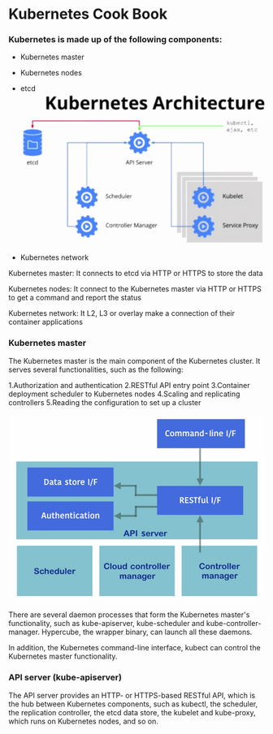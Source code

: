 # Kubernetes Cook Book 
### Kubernetes is made up of the following components:

- Kubernetes master 

- Kubernetes nodes

- etcd
![alt text](https://github.com/Aslamlatheef/Kubernetes/blob/master/Images/kubernetes-architecture.png)
- Kubernetes network

Kubernetes master: It connects to etcd via HTTP or HTTPS to store the data

Kubernetes nodes: It connect to the Kubernetes master via HTTP or HTTPS to get a command and report the status

Kubernetes network: It L2, L3 or overlay make a connection of their container applications

### Kubernetes master
The Kubernetes master is the main component of the Kubernetes cluster. It serves several functionalities, such as the following:

1.Authorization and authentication
2.RESTful API entry point
3.Container deployment scheduler to Kubernetes nodes
4.Scaling and replicating controllers
5.Reading the configuration to set up a cluster

![alt text](https://github.com/Aslamlatheef/Kubernetes/blob/master/Images/d05d8b65-158f-4a4b-8a4c-b9cf00ef1133.jpg)


There are several daemon processes that form the Kubernetes master's functionality, such as kube-apiserver, kube-scheduler and kube-controller-manager. Hypercube, the wrapper binary, can launch all these daemons.

In addition, the Kubernetes command-line interface, kubect can control the Kubernetes master functionality.

### API server (kube-apiserver)
The API server provides an HTTP- or HTTPS-based RESTful API, which is the hub between Kubernetes components, such as kubectl, the scheduler, the replication controller, the etcd data store, the kubelet and kube-proxy, which runs on Kubernetes nodes, and so on.
